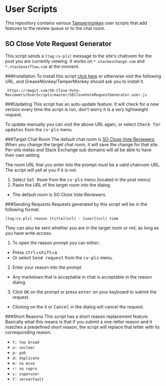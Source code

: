 # User Scripts


This repository contains various [Tampermonkey](http://tampermonkey.net/) user scripts that add features to the review queue or to the chat room.

## SO Close Vote Request Generator
This script sends a `[tag:cv-pls]` message to the site's chatroom for the post you are currently viewing. It works on `*.stackexchange.com` and `*.stackoverflow.com` at the moment.

###Installation
To install this script [click here](https://rawgit.com/SO-Close-Vote-Reviewers/UserScripts/master/SECloseVoteRequestGenerator.user.js) or otherwise visit the following URL, and GreaseMonkey/TamperMonkey should ask you to install it.

     https://rawgit.com/SO-Close-Vote-Reviewers/UserScripts/master/SECloseVoteRequestGenerator.user.js
     
###Updating
This script has an auto-update feature. It will check for a new version every time the script is run, don't worry it is a very lightweight request.

To update manually you can visit the above URL again, or select <kbd>Check for updates</kbd> from the <kbd>cv-pls</kbd> menu.

###Target Chat Room
The default chat room is [SO Close Vote Reviewers](http://chat.stackoverflow.com/rooms/41570/so-close-vote-reviewers). When you change the target chat room, it will save the change for that site. Per-site metas and Stack Exchange sub domains will all be able to have their own setting.

The room URL that you enter into the prompt *must* be a valid chatroom URL. The script *will* yell at you if it is not. 

1. Select <kbd>Set Room</kbd> from the <kbd>cv-pls</kbd> menu (located in the post menu)
2. Paste the URL of the target room into the dialog.
  * The default room is SO Close Vote Reviewers.

###Sending Requests
Requests generated by this script will be in the following format:

    [tag:cv-pls] reason [title](url) - [user](url) time
    
They can also be sent whether you are in the target room or not, as long as you have write access. 

1. To open the reason prompt you can either:
  *  Press <kbd>ctrl</kbd>+<kbd>shift</kbd>+<kbd>a</kbd>
  *  Or select <kbd>Send request</kbd> from the <kbd>cv-pls</kbd> menu.
2. Enter your reason into the prompt
  *  Any markdown that is acceptable in chat is acceptable in the reason dialog.
3. Click <kbd>OK</kbd> on the prompt or press <kbd>enter</kbd> on your keyboard to submit the request. 
  * Clicking on the <kbd>X</kbd> or <kbd>Cancel</kbd> in the dialog will cancel the request.

###Short Reasons
This script has a short reason replacement feature. Basically what this means is that if you submit a one-letter reason and it matches a predefined short reason, the script will replace that letter with its corresponding reason.
* `t: too broad` 
* `u: unclear`
* `p: pob`
* `d: duplicate`
* `m: no mcve`
* `r: no repro`
* `s: superuser`
* `f: serverfault`
